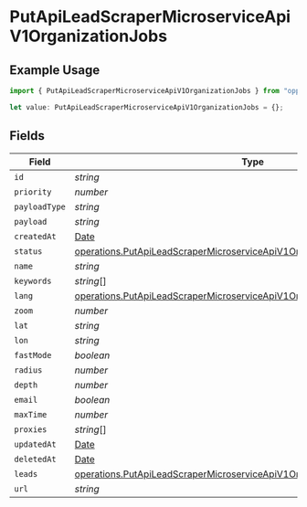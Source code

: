 # PutApiLeadScraperMicroserviceApiV1OrganizationJobs

## Example Usage

```typescript
import { PutApiLeadScraperMicroserviceApiV1OrganizationJobs } from "oppulence-backend-sdk/models/operations";

let value: PutApiLeadScraperMicroserviceApiV1OrganizationJobs = {};
```

## Fields

| Field                                                                                                                                                                        | Type                                                                                                                                                                         | Required                                                                                                                                                                     | Description                                                                                                                                                                  |
| ---------------------------------------------------------------------------------------------------------------------------------------------------------------------------- | ---------------------------------------------------------------------------------------------------------------------------------------------------------------------------- | ---------------------------------------------------------------------------------------------------------------------------------------------------------------------------- | ---------------------------------------------------------------------------------------------------------------------------------------------------------------------------- |
| `id`                                                                                                                                                                         | *string*                                                                                                                                                                     | :heavy_minus_sign:                                                                                                                                                           | N/A                                                                                                                                                                          |
| `priority`                                                                                                                                                                   | *number*                                                                                                                                                                     | :heavy_minus_sign:                                                                                                                                                           | N/A                                                                                                                                                                          |
| `payloadType`                                                                                                                                                                | *string*                                                                                                                                                                     | :heavy_minus_sign:                                                                                                                                                           | N/A                                                                                                                                                                          |
| `payload`                                                                                                                                                                    | *string*                                                                                                                                                                     | :heavy_minus_sign:                                                                                                                                                           | N/A                                                                                                                                                                          |
| `createdAt`                                                                                                                                                                  | [Date](https://developer.mozilla.org/en-US/docs/Web/JavaScript/Reference/Global_Objects/Date)                                                                                | :heavy_minus_sign:                                                                                                                                                           | N/A                                                                                                                                                                          |
| `status`                                                                                                                                                                     | [operations.PutApiLeadScraperMicroserviceApiV1OrganizationOrganizationsStatus](../../models/operations/putapileadscrapermicroserviceapiv1organizationorganizationsstatus.md) | :heavy_minus_sign:                                                                                                                                                           | N/A                                                                                                                                                                          |
| `name`                                                                                                                                                                       | *string*                                                                                                                                                                     | :heavy_minus_sign:                                                                                                                                                           | N/A                                                                                                                                                                          |
| `keywords`                                                                                                                                                                   | *string*[]                                                                                                                                                                   | :heavy_minus_sign:                                                                                                                                                           | N/A                                                                                                                                                                          |
| `lang`                                                                                                                                                                       | [operations.PutApiLeadScraperMicroserviceApiV1OrganizationLang](../../models/operations/putapileadscrapermicroserviceapiv1organizationlang.md)                               | :heavy_minus_sign:                                                                                                                                                           | N/A                                                                                                                                                                          |
| `zoom`                                                                                                                                                                       | *number*                                                                                                                                                                     | :heavy_minus_sign:                                                                                                                                                           | N/A                                                                                                                                                                          |
| `lat`                                                                                                                                                                        | *string*                                                                                                                                                                     | :heavy_minus_sign:                                                                                                                                                           | N/A                                                                                                                                                                          |
| `lon`                                                                                                                                                                        | *string*                                                                                                                                                                     | :heavy_minus_sign:                                                                                                                                                           | N/A                                                                                                                                                                          |
| `fastMode`                                                                                                                                                                   | *boolean*                                                                                                                                                                    | :heavy_minus_sign:                                                                                                                                                           | N/A                                                                                                                                                                          |
| `radius`                                                                                                                                                                     | *number*                                                                                                                                                                     | :heavy_minus_sign:                                                                                                                                                           | N/A                                                                                                                                                                          |
| `depth`                                                                                                                                                                      | *number*                                                                                                                                                                     | :heavy_minus_sign:                                                                                                                                                           | N/A                                                                                                                                                                          |
| `email`                                                                                                                                                                      | *boolean*                                                                                                                                                                    | :heavy_minus_sign:                                                                                                                                                           | N/A                                                                                                                                                                          |
| `maxTime`                                                                                                                                                                    | *number*                                                                                                                                                                     | :heavy_minus_sign:                                                                                                                                                           | N/A                                                                                                                                                                          |
| `proxies`                                                                                                                                                                    | *string*[]                                                                                                                                                                   | :heavy_minus_sign:                                                                                                                                                           | N/A                                                                                                                                                                          |
| `updatedAt`                                                                                                                                                                  | [Date](https://developer.mozilla.org/en-US/docs/Web/JavaScript/Reference/Global_Objects/Date)                                                                                | :heavy_minus_sign:                                                                                                                                                           | N/A                                                                                                                                                                          |
| `deletedAt`                                                                                                                                                                  | [Date](https://developer.mozilla.org/en-US/docs/Web/JavaScript/Reference/Global_Objects/Date)                                                                                | :heavy_minus_sign:                                                                                                                                                           | N/A                                                                                                                                                                          |
| `leads`                                                                                                                                                                      | [operations.PutApiLeadScraperMicroserviceApiV1OrganizationLeads](../../models/operations/putapileadscrapermicroserviceapiv1organizationleads.md)[]                           | :heavy_minus_sign:                                                                                                                                                           | N/A                                                                                                                                                                          |
| `url`                                                                                                                                                                        | *string*                                                                                                                                                                     | :heavy_minus_sign:                                                                                                                                                           | N/A                                                                                                                                                                          |